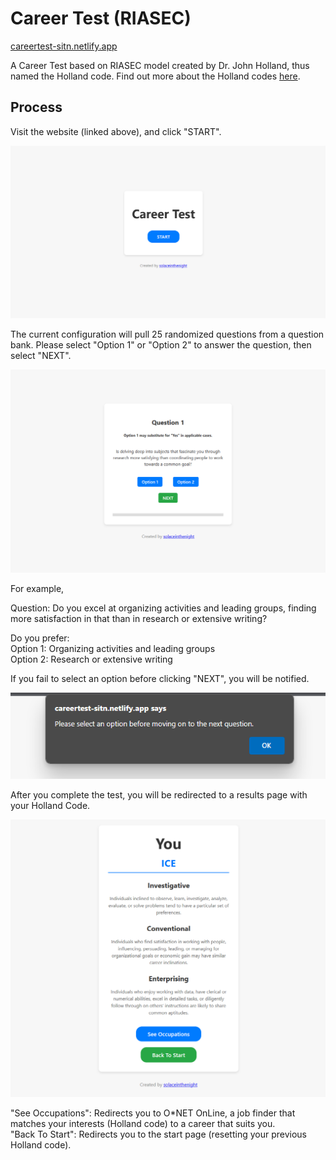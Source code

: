 # Career Test (RIASEC)

[careertest-sitn.netlify.app](https://careertest-sitn.netlify.app/)

A Career Test based on RIASEC model created by Dr. John Holland, thus named the Holland code. Find out more about the Holland codes [here](https://www.pathwaysforstudents.org/mt-content/uploads/2017/01/guide-to-holland_codes.pdf).

## Process

Visit the website (linked above), and click "START".

![](readmepng/start.png)

The current configuration will pull 25 randomized questions from a question bank. Please select "Option 1" or "Option 2" to answer the question, then select "NEXT".

![](readmepng/question.png)

For example,

Question: Do you excel at organizing activities and leading groups, finding more satisfaction in that than in research or extensive writing?

Do you prefer:\
Option 1: Organizing activities and leading groups\
Option 2: Research or extensive writing

If you fail to select an option before clicking "NEXT", you will be notified.

![](readmepng/notify.png)

After you complete the test, you will be redirected to a results page with your Holland Code.

![](readmepng/result.png)

"See Occupations": Redirects you to O\*NET OnLine, a job finder that matches your interests (Holland code) to a career that suits you. \
"Back To Start": Redirects you to the start page (resetting your previous Holland code).
